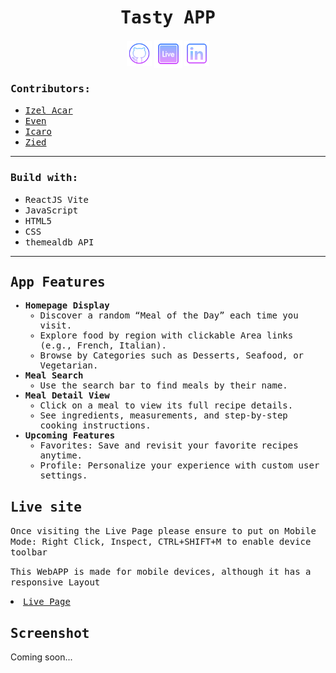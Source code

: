 
<h1 align="center"><samp>Tasty APP</samp> </h1>
<p align="center"> 
  <a href="https://github.com/xoFrey" target="_blank"> <img width="40" align="center" src="./src/assets/img/github.png"/></a>
  <a href="https://silentmoon.superprojekte.de" target="_blank"> <img width="45" align="center" src="./src/assets/img/livepage.png"/></a>
  <a href="https://www.linkedin.com/in/izelacar/" target="_blank"> <img width="40" align="center" src="./src/assets/img/linkedin.png"/></a>
</p>

<h3><samp>Contributors:</samp></h3>
<ul>
<a href="https://github.com/xoFrey"><li><samp>Izel Acar</samp></li></a>
<a href="https://github.com/EvenSalomon1"><li><samp>Even</samp></li></a>
<a href="https://github.com/icaroboaventura"><li><samp>Icaro</samp></li></a>
<a href="https://github.com/Zied1981"><li><samp>Zied</samp></li></a>

</ul>

<hr/>

<h3><samp>Build with:</samp></h3>
<ul>
<li><samp>ReactJS Vite</samp></li>
<li><samp>JavaScript</samp></li>
<li><samp>HTML5</samp></li>
<li><samp>CSS</samp></li>
<li><samp>themealdb API</samp></li>
</ul>

<hr/>

<samp>
<h2>App Features</h2>
<ul>
  <li>
    <strong>Homepage Display</strong>
    <ul>
      <li>Discover a random “Meal of the Day” each time you visit.</li>
      <li>Explore food by region with clickable Area links (e.g., French, Italian).</li>
      <li>Browse by Categories such as Desserts, Seafood, or Vegetarian.</li>
    </ul>
  </li>
  <li>
    <strong>Meal Search</strong>
    <ul>
      <li>Use the search bar to find meals by their name.</li>
    </ul>
  </li>
  <li>
    <strong>Meal Detail View</strong>
    <ul>
      <li>Click on a meal to view its full recipe details.</li>
      <li>See ingredients, measurements, and step-by-step cooking instructions.</li>
    </ul>
  </li>
  <li>
    <strong>Upcoming Features</strong>
    <ul>
      <li>Favorites: Save and revisit your favorite recipes anytime.</li>
      <li>Profile: Personalize your experience with custom user settings.</li>
    </ul>
  </li>
</ul>

</samp>


<h2><samp>Live site</samp></h2>
<p><samp>Once visiting the Live Page please ensure to put on Mobile Mode: Right Click, Inspect, CTRL+SHIFT+M to enable device toolbar</samp> </p>
<p><samp>This WebAPP is made for mobile devices, although it has a responsive Layout</samp> </p>
<li><samp><a href="https://tasty-app-flax.vercel.app">Live Page</a></samp></li>

<h2><samp>Screenshot</samp></h2>

<p>Coming soon...</p>
